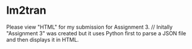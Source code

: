 # lm2tran
Please view "HTML" for my submission for Assignment 3.
//
Initally "Assignment 3" was created but it uses Python first to parse a JSON file and then displays it in HTML.
